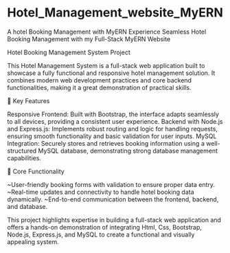 # Hotel_Management_website_MyERN
A hotel Booking Management with MyERN 
Experience Seamless Hotel Booking Management with my Full-Stack MyERN Website

Hotel Booking Management System Project

This Hotel Management System is a full-stack web application built to showcase a fully functional and responsive hotel management solution. It combines modern web development practices and core backend functionalities, making it a great demonstration of practical skills.

🌟 Key Features

Responsive Frontend: Built with Bootstrap, the interface adapts seamlessly to all devices, providing a consistent user experience.
Backend with Node.js and Express.js: Implements robust routing and logic for handling requests, ensuring smooth functionality and basic validation for user inputs.
MySQL Integration: Securely stores and retrieves booking information using a well-structured MySQL database, demonstrating strong database management capabilities.

🎯 Core Functionality

~User-friendly booking forms with validation to ensure proper data entry.
~Real-time updates and connectivity to handle hotel booking data dynamically.
~End-to-end communication between the frontend, backend, and database.

This project highlights expertise in building a full-stack web application and offers a hands-on demonstration of integrating Html, Css, Bootstrap, Node.js, Express.js, and MySQL to create a functional and visually appealing system.
